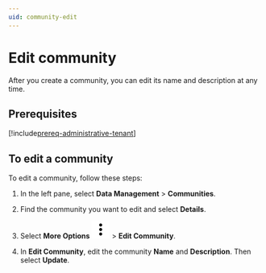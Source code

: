 ```yaml
---
uid: community-edit
---
```


# Edit community

After you create a community, you can edit its name and description at any time.

## Prerequisites

[!include[prereq-administrative-tenant](includes/prereq-administrative-tenant.md)]

## To edit a community

To edit a community, follow these steps:

1. In the left pane, select **Data Management** > **Communities**.

1. Find the community you want to edit and select **Details**.

1. Select **More Options** ![More Options](../_icons/default/dots-vertical.svg) > **Edit Community**.

1. In **Edit Community**, edit the community **Name** and **Description**. Then select **Update**.
